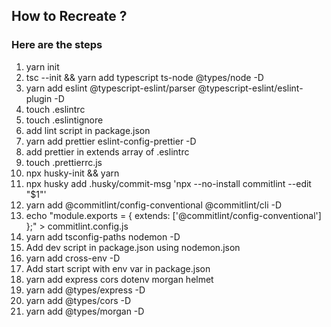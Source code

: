 ## How to Recreate ?

### Here are the steps

1. yarn init
2. tsc --init && yarn add typescript ts-node @types/node -D
3. yarn add eslint @typescript-eslint/parser @typescript-eslint/eslint-plugin -D
4. touch .eslintrc
5. touch .eslintignore
6. add lint script in package.json
7. yarn add prettier eslint-config-prettier -D
8. add prettier in extends array of .eslintrc
9. touch .prettierrc.js
10. npx husky-init && yarn
11. npx husky add .husky/commit-msg 'npx --no-install commitlint --edit "$1"'
12. yarn add  @commitlint/config-conventional @commitlint/cli -D
13. echo "module.exports = { extends: ['@commitlint/config-conventional'] };" > commitlint.config.js
14. yarn add tsconfig-paths nodemon -D
15. Add dev script in package.json using nodemon.json
16. yarn add cross-env -D 
17. Add start script with env var in package.json
18. yarn add express cors dotenv morgan helmet
19. yarn add @types/express -D
20. yarn add @types/cors -D
21. yarn add @types/morgan -D

